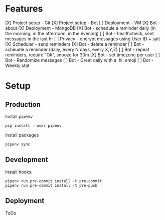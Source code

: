 # Features

[X] Project setup - Git
[X] Project setup - Bot
[ ] Deployment - VM
[X] Bot - about
[X] Deployment - MongoDB
[X] Bot - schedule a reminder daily (in the morning, in the afternoon, in the evening)
[ ] Bot - healthcheck, sent messages in the last hr
[ ] Privacy - encrypt messages using User ID + salt
[X] Scheduler - send reminders
[X] Bot - delete a reminder
[ ] Bot - scheudle a reminder (daily, every N days, every X,Y,Z)
[ ] Bot - repeat reminders, require "Ok", snooze for 30m
[X] Bot - set timezone per user
[ ] Bot - Randomize messages
[ ] Bot - Greet daily with a :hi: emoji
[ ] Bot - Weekly stat

# Setup

## Production

Install pipenv

    pip install --user pipenv

Install packages

    pipenv sync

## Development

Install hooks:

    pipenv run pre-commit install -t pre-commit
    pipenv run pre-commit install -t pre-push

## Deployment

ToDo